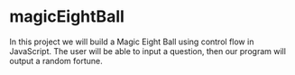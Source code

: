 # magicEightBall
In this project we will build a Magic Eight Ball using control flow in JavaScript.  The user will be able to input a question, then our program will output a random fortune.
